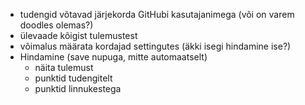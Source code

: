 * tudengid võtavad järjekorda GitHubi kasutajanimega (või on varem doodles olemas?)
* ülevaade kõigist tulemustest
* võimalus määrata kordajad settingutes (äkki isegi hindamine ise?)
* Hindamine (save nupuga, mitte automaatselt)
    * näita tulemust
    * punktid tudengitelt
    * punktid linnukestega
